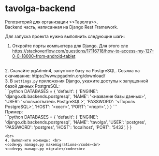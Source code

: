 # tavolga-backend

Репозиторий для организации <<Таволга>>.<br>
Backend часть, написанная на Django Rest Framework.<br>

Для запуска проекта нужно выполнить следующие шаги:<br>
1. Откройте порты компьютера для Django. Для этого сле https://stackoverflow.com/questions/17116718/how-to-access-my-127-0-0-18000-from-android-tablet
<br>
2. Скачайте pgAdmin4, запустите базу на PostgreSQL. Ссылка на скачивание: https://www.pgadmin.org/download/<br>
3. В <code>settings.py</code> приложения Django, укажите доступы к запущенной базой данных PostgreSQL:<br>
```python
DATABASES = {
    'default': {
        'ENGINE': 'django.db.backends.postgresql',
        'NAME': '<название базы данных>',
        'USER': '<пользотватель PostgreSQL>',
        'PASSWORD': '<Пороль PostgreSQL>',
        'HOST': '<хост>',
        'PORT': '<порт>',
    }
}
```
<br>
Пример:<br>
```python
DATABASES = {
    'default': {
        'ENGINE': 'django.db.backends.postgresql',
        'NAME': 'tavolga',
        'USER': 'postgres',
        'PASSWORD': 'postgres',
        'HOST': 'localhost',
        'PORT': '5432',
    }
}

```
<br>
4. Выполните команды: <br>
<code>py manage.py makemigrations</code><br>
<code>py manage.py migrate</code><br>








